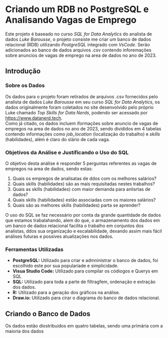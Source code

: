 # Criando um RDB no PostgreSQL e <br/> Analisando Vagas de Emprego
Este projeto é baseado no curso *SQL for Data Analytics* do analista de dados *Luke Barousse*, o projeto consiste me criar um banco de dados relacional (RDB) utilizando *PostgreSQL* integrado com *VsCode*. Serão adicionados ao banco de dados arquivos .csv contendo inforemações sobre anuncios de vagas de emprego na area de dados no ano de 2023. 

## Introdução
### Sobre os Dados
Os dados para o projeto foram retirados de arquivos .csv fornecidos pelo analista de dados *Luke Barousse* em seu curso *SQL for Data Analytics*, os dados originalmente foram coletados no site desenvolvido pelo próprio Luke chamado *Top Skills for Data Nerds*, podendo ser acessado por <https://www.datanerd.tech>. <br/>
Como já citado, os dados incluem iformações sobre anuncio de vagas de empregos na area de dados no ano de 2023, sendo divididos em 4 tabelas contendo informações como *job_location* (localização do trabalho) e *skills* (habilidades), além é claro do slário de cada vaga.

### Objetivos da Análise e Justificando o Uso do SQL
O objetivo desta análise é responder 5 perguntas referentes as vagas de empregos na area de dados, sendo estas:

1. Quais os empregos de analisatas de ddos com os melhores salários?
2. Quais skills (habilidades) são as mais requisitadas nestes trabalhos?
3. Quais as skills (habilidades) com maior demanda para anlisrtas de dados?
4. Quais skills (habilidades) estão associadas com os maiores salários?
5. Quais são as melhores skills (habilidades) parta se aprender?

O uso do SQL se faz necessário por conta da grande quantidade de dados que estamos trabalahando, alem do que, o armazenamento dos dados em um banco de dados relacional facilita o trabalho em conjuntos dos analistas, ddos sua organização e escalabilidade, dexando assim mais fácil análises futuras e possíves atualizações nos dados.

### Ferramentas Utilizadas
- **PostgreSQL:** Utilizado para criar e admninistrar o banco de dados, foi escolhido este por sua populariade e simplicidade.
- **Visua Studio Code:** Utilizado para compilar os códiogos e Querys em SQL
- **SQL:** Utilizado para toda a parte de filtragfem, ordenação e extração dos dados.
- **R:** Utilizado para a geração dos gráficos na análise.
- **Draw.io:** Utilizado para cirar o diagrama do banco de dados relacional.

## Criando o Banco de Dados
Os dados estão diostribuidos em quatro tabelas, sendo uma primária com a maioria dos dados 

